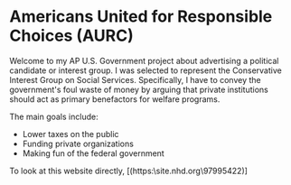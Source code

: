 # Americans United for Responsible Choices (AURC)

Welcome to my AP U.S. Government project about advertising a political candidate or interest group. I was selected to represent the Conservative Interest Group on Social Services. Specifically, I have to convey the government's foul waste of money by arguing that private institutions should act as primary benefactors for welfare programs.

The main goals include:
- Lower taxes on the public
- Funding private organizations
- Making fun of the federal government


To look at this website directly, 
[(https:\\site.nhd.org\97995422)]
